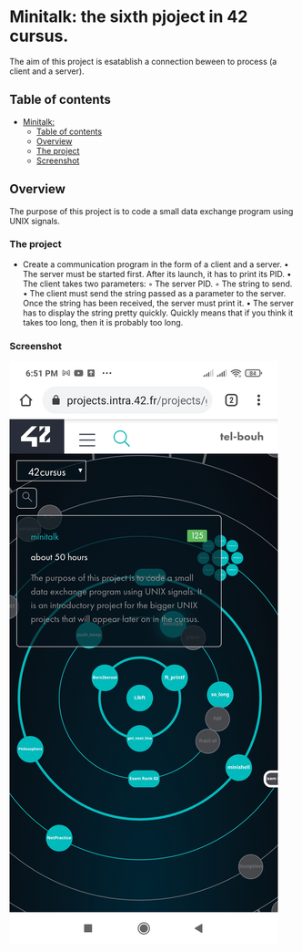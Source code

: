 # Minitalk: the sixth pjoject in 42 cursus.

The aim of this project is esatablish a connection beween to process (a client and a server).
## Table of contents

- [ Minitalk: ](#the-sixth-pjoject-in-42-cursus.)
  - [Table of contents](#table-of-contents)
  - [Overview](#overview)
  - [The project](#the-project)
  - [Screenshot](#screenshot)



## Overview

The purpose of this project is to code a small data exchange program using UNIX signals.

### The project

- Create a communication program in the form of a client and a server.
  • The server must be started first. After its launch, it has to print its PID.
  • The client takes two parameters:
    ◦ The server PID.
    ◦ The string to send.
  • The client must send the string passed as a parameter to the server.
     Once the string has been received, the server must print it.
  • The server has to display the string pretty quickly. Quickly means that if you think
    it takes too long, then it is probably too long.


### Screenshot

![Result](./screenshot/Minitalk.jpg)
